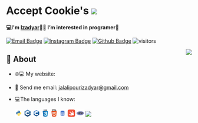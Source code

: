 # Accept Cookie's <img src="https://cdn3.emoji.gg/emojis/8312-cookie-coin.gif" width="27px"> 

**💻I'm [Izadyar](https://github.com/izadyarjalalipour)👨‍💻 I’m interested in programer👀**

[![Email Badge](https://img.shields.io/badge/-Email-c14438?style=flat-square&logo=Gmail&logoColor=white&link=mailto:yaronhuang@foxmail.com)](mailto:jalalipourizadyar@gmail.com)
[![Instagram Badge](https://img.shields.io/badge/-Instagram-purple?style=flat&logo=instagram&logoColor=white&link=https://instagram.com/izadyarjalalipour/)](https://space.bilibili.com/7708412)
[![Github Badge](https://img.shields.io/badge/-Github-232323?style=flat-square&logo=Github&logoColor=white&link=https://space.bilibili.com/7708412)](https://github.com/izadyarjalalipour)
![visitors](https://visitor-badge.laobi.icu/badge?page_id=izadyarjalalipour)

<img align="right" src="https://github-readme-stats.vercel.app/api?username=izadyarjalalipour&show_icons=true&hide_border=true">

## 🧐 About

- 🌐💻 My website: 
- 📧 Send me email: jalalipourizadyar@gmail.com
- 💻The languages I know:

    <div>
        <code><img height="20" src="https://raw.githubusercontent.com/github/explore/80688e429a7d4ef2fca1e82350fe8e3517d3494d/topics/python/python.png"></code>
        <code><img height="20" src="https://raw.githubusercontent.com/github/explore/80688e429a7d4ef2fca1e82350fe8e3517d3494d/topics/cpp/cpp.png"></code>
        <code><img height="20" src="https://raw.githubusercontent.com/github/explore/80688e429a7d4ef2fca1e82350fe8e3517d3494d/topics/c/c.png"></code>
        <code><img height="20" src="https://raw.githubusercontent.com/github/explore/80688e429a7d4ef2fca1e82350fe8e3517d3494d/topics/css/css.png"></code>
        <code><img height="20" src="https://raw.githubusercontent.com/github/explore/80688e429a7d4ef2fca1e82350fe8e3517d3494d/topics/html/html.png"></code>
        <code><img height="20" src="https://raw.githubusercontent.com/github/explore/80688e429a7d4ef2fca1e82350fe8e3517d3494d/topics/sql/sql.png"></code>
        <code><img height="20" src="https://raw.githubusercontent.com/github/explore/80688e429a7d4ef2fca1e82350fe8e3517d3494d/topics/swift/swift.png"></code>
        <code><img height="20" src="https://raw.githubusercontent.com/github/explore/80688e429a7d4ef2fca1e82350fe8e3517d3494d/topics/php/php.png"></code>
        <code><img height="20" src="https://cdn.svgporn.com/logos/visual-studio-code.svg"></code>
    </div>
